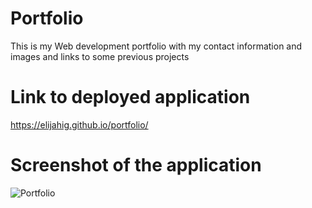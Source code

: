 # Portfolio

This is my Web development portfolio with my contact information and images and links to some previous projects

# Link to deployed application

https://elijahig.github.io/portfolio/

# Screenshot of the application

![Portfolio](assets/images/Capture.PNG)
